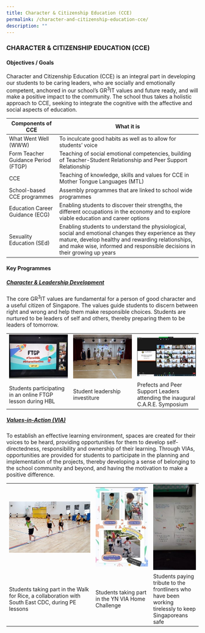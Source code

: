 ```yaml
---
title: Character & Citizenship Education (CCE)
permalink: /character-and-citizenship-education-cce/
description: ""
---
```

### CHARACTER & CITIZENSHIP EDUCATION (CCE)

#### Objectives / Goals

Character and Citizenship Education (CCE) is an integral part in developing our students to be caring leaders, who are socially and emotionally competent, anchored in our school’s GR<sup>3</sup>IT values and future ready, and will make a positive impact to the community. The school thus takes a holistic approach to CCE, seeking to integrate the cognitive with the affective and social aspects of education.

| Components of CCE | What it is |
|---|---|
| What Went Well (WWW) | To inculcate good habits as well as to allow for students’ voice |
| Form Teacher Guidance Period (FTGP) | Teaching of social emotional competencies, building of Teacher-Student Relationship and Peer Support Relationship |
| CCE | Teaching of knowledge, skills and values for CCE in Mother Tongue Languages (MTL) |
| School-based CCE programmes | Assembly programmes that are linked to school wide programmes |
| Education Career Guidance (ECG) | Enabling students to discover their strengths, the different occupations in the economy and to explore viable education and career options |
| Sexuality Education (SEd) | Enabling students to understand the physiological, social and emotional changes they experience as they mature, develop healthy and rewarding relationships, and make wise, informed and responsible decisions in their growing up years |

#### Key Programmes

<h5><u>Character & Leadership Development</u></h5>

The core GR<sup>3</sup>IT values are fundamental for a person of good character and a useful citizen of Singapore. The values guide students to discern between right and wrong and help them make responsible choices. Students are nurtured to be leaders of self and others, thereby preparing them to be leaders of tomorrow.
<table>
  <tr>
    <td width="33%">
			<img src="/images/1-300x225.jpg"/>
		</td>
    <td width="33%">
			<img src="/images/2-300x225.jpg"/>
		</td>
		<td width="33%">
			<img src="/images/3-300x200.jpg"/>
		</td>
	</tr>
  <tr>
    <td>Students participating in an online FTGP lesson during HBL</td>
    <td>Student leadership investiture</td>
    <td>Prefects and Peer Support Leaders attending the inaugural C.A.R.E. Symposium</td>
  </tr>
</table>

<h5><u>Values-in-Action (VIA)</u></h5>

To establish an effective learning environment, spaces are created for their voices to be heard, providing opportunities for them to develop self-directedness, responsibility and ownership of their learning. Through VIAs, opportunities are provided for students to participate in the planning and implementation of the projects, thereby developing a sense of belonging to the school community and beyond, and having the motivation to make a positive difference.

<table>
  <tr>
    <td width="45%">
			<img src="/images/4VIA.jpg"/>
		</td>
    <td width="30%">
			<img src="/images/5-199x300.jpg"/>
		</td>
		<td width="25%">
			<img src="/images/6-150x300.jpg"/>
		</td>
  </tr>
  <tr>
    <td>Students taking part in the Walk for Rice, a collaboration with South East CDC, during PE lessons</td>
    <td>Students taking part in the YN VIA Home Challenge</td>
    <td>Students paying tribute to the frontliners who have been working tirelessly to keep Singaporeans safe</td>
  </tr>
</tbody>
</table>